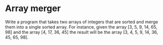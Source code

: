 
# Array merger

Write a program that takes two arrays of integers that are sorted and merge them into a single sorted array. For instance, given the array [3, 5, 9, 14, 65, 98] and the array [4, 17, 36, 45] the result will be the array [3, 4, 5, 9, 14, 36, 45, 65, 98].